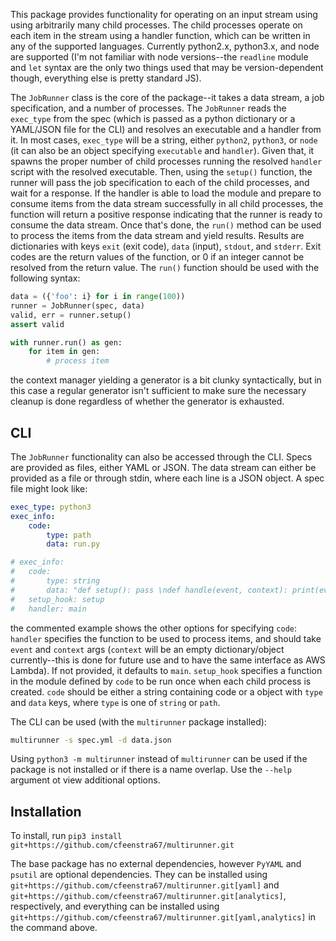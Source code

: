 This package provides functionality for operating on an input stream using using arbitrarily many child processes. The child processes operate on each item in the stream using a handler function, which can be written in any of the supported languages. Currently python2.x, python3.x, and node are supported (I'm not familiar with node versions--the `readline` module and `let` syntax are the only two things used that may be version-dependent though, everything else is pretty standard JS). 

The `JobRunner` class is the core of the package--it takes a data stream, a job specification, and a number of processes. The `JobRunner`  reads the `exec_type` from the spec (which is passed as a python dictionary or a YAML/JSON file for the CLI) and resolves an executable and a handler from it. In most cases, `exec_type` will be a string, either `python2`, `python3`, or `node` (it can also be an object specifying `executable` and `handler`). Given that, it spawns the proper number of child processes running the resolved `handler` script with the resolved executable. Then, using the `setup()` function, the runner will pass the job specification to each of the child processes, and wait for a response. If the handler is able to load the module and prepare to consume items from the data stream successfully in all child processes, the function will return a positive response indicating that the runner is ready to consume the data stream. Once that's done, the `run()` method can be used to process the items from the data stream and yield results. Results are dictionaries with keys `exit` (exit code), `data` (input), `stdout`, and `stderr`. Exit codes are the return values of the function, or 0 if an integer cannot be resolved from the return value. The `run()` function should be used with the following syntax:
```python
data = ({'foo': i} for i in range(100))
runner = JobRunner(spec, data)
valid, err = runner.setup()
assert valid

with runner.run() as gen:
	for item in gen:
		# process item
```
the context manager yielding a generator is a bit clunky syntactically, but in this case a regular generator isn't sufficient to make sure the necessary cleanup is done regardless of whether the generator is exhausted. 

## CLI

The `JobRunner` functionality can also be accessed through the CLI. Specs are provided as files, either YAML or JSON. The data stream can either be provided as a file or through stdin, where each line is a JSON object. A spec file might look like:
```yaml
exec_type: python3
exec_info:
	code:
		type: path
		data: run.py

# exec_info:
# 	code:
# 		type: string
#		data: "def setup(): pass \ndef handle(event, context): print(event, context)"
#	setup_hook: setup
#	handler: main
```
the commented example shows the other options for specifying `code`: `handler` specifies the function to be used to process items, and should take `event` and `context` args (`context` will be an empty dictionary/object currently--this is done for future use and to have the same interface as AWS Lambda). If not provided, it defaults to `main`. `setup_hook` specifies a function in the module defined by `code` to be run once when each child process is created. `code` should be either a string containing code or a object with `type` and `data` keys, where `type` is one of `string` or `path`. 

The CLI can be used (with the `multirunner` package installed):
```bash
multirunner -s spec.yml -d data.json
```
Using `python3 -m multirunner` instead of `multirunner` can be used if the package is not installed or if there is a name overlap. Use the `--help` argument ot view additional options. 

## Installation

To install, run `pip3 install git+https://github.com/cfeenstra67/multirunner.git`

The base package has no external dependencies, however `PyYAML` and `psutil` are optional dependencies. They can be installed using `git+https://github.com/cfeenstra67/multirunner.git[yaml]` and `git+https://github.com/cfeenstra67/multirunner.git[analytics]`, respectively, and everything can be installed using `git+https://github.com/cfeenstra67/multirunner.git[yaml,analytics]` in the command above.